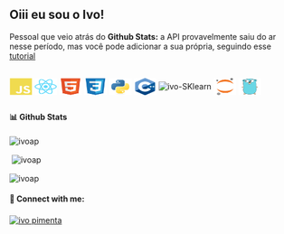 ## Oiii eu sou o Ivo!

Pessoal que veio atrás do **Github Stats:** a API provavelmente saiu do ar nesse período,
mas você pode adicionar a sua própria, seguindo esse [tutorial](https://github.com/anuraghazra/github-readme-stats/blob/master/readme.md#deploy-on-your-own-vercel-instance)

<div style="display: inline_block"><br>
  <img align="center" alt="Ivo-Js" height="30" width="40" src="https://raw.githubusercontent.com/devicons/devicon/master/icons/javascript/javascript-plain.svg">
<!--   <img align="center" alt="Rafa-Ts" height="30" width="40" src="https://raw.githubusercontent.com/devicons/devicon/master/icons/typescript/typescript-plain.svg"> -->
  <img align="center" alt=Ivo-React" height="30" width="40" src="https://raw.githubusercontent.com/devicons/devicon/master/icons/react/react-original.svg">
  <img align="center" alt="Ivo-HTML" height="30" width="40" src="https://raw.githubusercontent.com/devicons/devicon/master/icons/html5/html5-original.svg">
  <img align="center" alt="ivo-CSS" height="30" width="40" src="https://raw.githubusercontent.com/devicons/devicon/master/icons/css3/css3-original.svg">
  <img align="center" alt="ivo-Python" height="30" width="40" src="https://raw.githubusercontent.com/devicons/devicon/master/icons/python/python-original.svg">
<!--   <img align="center" alt="Rafa-Csharp" height="30" width="40" src="https://raw.githubusercontent.com/devicons/devicon/master/icons/csharp/c-original.svg"> -->
<img align="center" alt="ivo-C++" height="30" width="40" src="https://raw.githubusercontent.com/devicons/devicon/master/icons/cplusplus/cplusplus-original.svg">
<img align="center" alt="ivo-SKlearn" height="30" width="40" src="https://upload.wikimedia.org/wikipedia/commons/0/05/Scikit_learn_logo_small.svg">
<img align="center" alt="ivo-Jupyter" height="30" width="40" src="https://github.com/devicons/devicon/blob/master/icons/jupyter/jupyter-original.svg">
<img align="center" alt="ivo-GO" height="30" width="40" src="https://github.com/devicons/devicon/blob/master/icons/go/go-original.svg">

  
  
</div>
  
  ##
 
#### 📊 **Github Stats**

<p><img align="center" src="https://github-readme-stats.vercel.app/api/top-langs?username=ivoap&show_icons=true&locale=en&layout=compact" alt="ivoap" /></p>

<p>&nbsp;<img align="center" src="https://github-readme-stats.vercel.app/api?username=ivoap&show_icons=true&locale=en" alt="ivoap" /></p>

<p><img align="center" src="https://github-readme-streak-stats.herokuapp.com/?user=ivoap&" alt="ivoap" /></p>


#### 🔗 **Connect with me**:

<p align="left">
<a href="https://www.linkedin.com/in/ivo-pimenta/" target="blank"><img align="center" src="https://raw.githubusercontent.com/rahuldkjain/github-profile-readme-generator/master/src/images/icons/Social/linked-in-alt.svg" alt="ivo pimenta" height="30" width="40" /></a>




<!-- Importants Links

- Github Profile Generator:
https://rahuldkjain.github.io/gh-profile-readme-generator/

- Icons link:
https://github.com/devicons/devicon/tree/master/icons

- How to make the bio gif ?
Thanks to [mayto91](https://github.com/matyo91)

I made my with https://codesandbox.io/s/github-profile-2ijk7
Then i recorded my screen to gif on Mac with Quicktime  and save result to [assets/github.mov](assets/github.mov)
This [GIF converter](https://ezgif.com/video-to-gif) help me to create a dedicated command that convert MOV to GIF.
Then i save result to [assets/github.gif](assets/github.gif).
